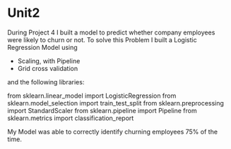 # Unit2

During Project 4 I built a model to predict whether company employees were likely to churn or not.
To solve this Problem I built a Logistic Regression Model using

* Scaling, with Pipeline
* Grid cross validation

and the following libraries:

from sklearn.linear_model import LogisticRegression
from sklearn.model_selection import train_test_split
from sklearn.preprocessing import StandardScaler
from sklearn.pipeline import Pipeline
from sklearn.metrics import classification_report

My Model was able to correctly identify churning employees 75% of the time.
